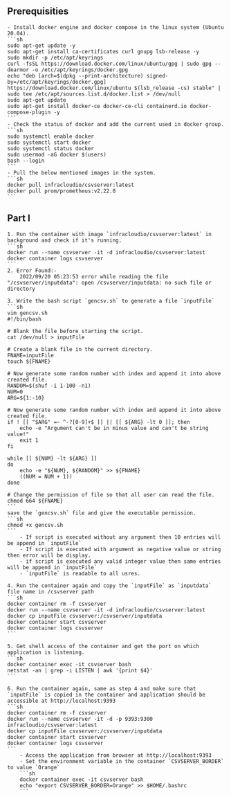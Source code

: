 ## Prerequisities
	- Install docker engine and docker compose in the linux system (Ubuntu 20.04).
	```sh
	sudo apt-get update -y
	sudo apt-get install ca-certificates curl gnupg lsb-release -y
	sudo mkdir -p /etc/apt/keyrings
	curl -fsSL https://download.docker.com/linux/ubuntu/gpg | sudo gpg --dearmor -o /etc/apt/keyrings/docker.gpg
	echo "deb [arch=$(dpkg --print-architecture) signed-by=/etc/apt/keyrings/docker.gpg] https://download.docker.com/linux/ubuntu $(lsb_release -cs) stable" | sudo tee /etc/apt/sources.list.d/docker.list > /dev/null
	sudo apt-get update
	sudo apt-get install docker-ce docker-ce-cli containerd.io docker-compose-plugin -y
	```
	- Check the status of docker and add the current used in docker group.
	```sh
	sudo systemctl enable docker
	sudo systemctl start docker
	sudo systemctl status docker
	sudo usermod -aG docker $(users)
	bash --login
	```
	- Pull the below mentioned images in the system.
	```sh
	docker pull infracloudio/csvserver:latest
	docker pull prom/prometheus:v2.22.0
	```
	
## Part I
	1. Run the container with image `infracloudio/csvserver:latest` in background and check if it's running.
	```sh
	docker run --name csvserver -it -d infracloudio/csvserver:latest 
	docker container logs csvserver
	```
	2. Error Found:-
		2022/09/20 05:23:53 error while reading the file "/csvserver/inputdata": open /csvserver/inputdata: no such file or directory
	
	3. Write the bash script `gencsv.sh` to generate a file `inputFile`
	```sh
	vim gencsv.sh
	#!/bin/bash
	
	# Blank the file before starting the script.
	cat /dev/null > inputFile
	
	# Create a blank file in the current directory.
	FNAME=inputFile
	touch ${FNAME}
	
	# Now generate some random number with index and append it into above created file.
	RANDOM=$(shuf -i 1-100 -n1)
	NUM=0
	ARG=${1:-10}
	
	# Now generate some random number with index and append it into above created file.
	if ! [[ "$ARG" =~ ^-?[0-9]+$ ]] || [[ ${ARG} -lt 0 ]]; then
		echo -e "Argument can't be in minus value and can't be string value!"
		exit 1
	fi

	while [[ ${NUM} -lt ${ARG} ]]
	do
		echo -e "${NUM}, ${RANDOM}" >> ${FNAME}
		((NUM = NUM + 1))
	done

	# Change the permission of file so that all user can read the file.
	chmod 664 ${FNAME}
	```
	save the `gencsv.sh` file and give the executable permission.
	```sh
	chmod +x gencsv.sh
	```
		- If script is executed without any argument then 10 entries will be append in `inputFile`
		- If script is executed with argument as negative value or string then error will be display.
		- if script is executed any valid integer value then same entries will be append in `inputFile`
		- `inputFile` is readable to all usres.
	
	4. Run the container again and copy the `inputFile` as `inputdata` file name in /csvserver path
	```sh
	docker container rm -f csvserver
	docker run --name csvserver -it -d infracloudio/csvserver:latest
	docker cp inputFile csvserver:/csvserver/inputdata
	docker container start csvserver
	docker container logs csvserver
	```
	
	5. Get shell access of the container and get the port on which application is listening.
	```sh
	docker container exec -it csvserver bash
	netstat -an | grep -i LISTEN | awk '{print $4}'
	```
	
	6. Run the container again, same as step 4 and make sure that `inputFile` is copied in the container and application should be accessible at http://localhost:9393
	```sh
	docker container rm -f csvserver
	docker run --name csvserver -it -d -p 9393:9300 infracloudio/csvserver:latest 
	docker cp inputFile csvserver:/csvserver/inputdata
	docker container start csvserver
	docker container logs csvserver
	```
		- Access the application from browser at http://localhost:9393
		- Set the environment variable in the container `CSVSERVER_BORDER` to value `Orange`
		```sh
		docker container exec -it csvserver bash
		echo "export CSVSERVER_BORDER=Orange" >> $HOME/.bashrc
		```
